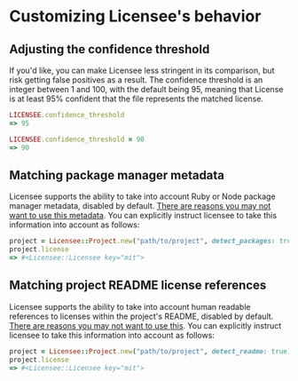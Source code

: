 # Customizing Licensee's behavior

## Adjusting the confidence threshold

If you'd like, you can make Licensee less stringent in its comparison, but risk getting false positives as a result. The confidence threshold is an integer between 1 and 100, with the default being 95, meaning that License is at least 95% confident that the file represents the matched license.

```ruby
LICENSEE.confidence_threshold
=> 95

LICENSEE.confidence_threshold = 90
=> 90
```

## Matching package manager metadata

Licensee supports the ability to take into account Ruby or Node package manager metadata, disabled by default. [There are reasons you may not want to use this metadata](what-we-look-at.md). You can explicitly instruct licensee to take this information into account as follows:

```ruby
project = Licensee::Project.new("path/to/project", detect_packages: true)
project.license
=> #<Licensee::Licensee key="mit">
```

## Matching project README license references

Licensee supports the ability to take into account human readable references to licenses within the project's README, disabled by default. [There are reasons you may not want to use this](what-we-look-at.md). You can explicitly instruct licensee to take this information into account as follows:

```ruby
project = Licensee::Project.new("path/to/project", detect_readme: true)
project.license
=> #<Licensee::Licensee key="mit">
```
